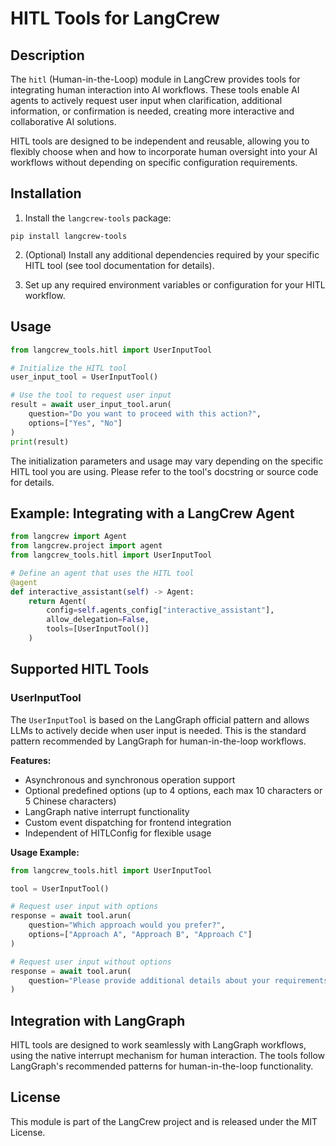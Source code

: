 # HITL Tools for LangCrew

## Description

The `hitl` (Human-in-the-Loop) module in LangCrew provides tools for integrating human interaction into AI workflows. These tools enable AI agents to actively request user input when clarification, additional information, or confirmation is needed, creating more interactive and collaborative AI solutions.

HITL tools are designed to be independent and reusable, allowing you to flexibly choose when and how to incorporate human oversight into your AI workflows without depending on specific configuration requirements.

## Installation

1. Install the `langcrew-tools` package:

```shell
pip install langcrew-tools
```

2. (Optional) Install any additional dependencies required by your specific HITL tool (see tool documentation for details).

3. Set up any required environment variables or configuration for your HITL workflow.

## Usage

```python
from langcrew_tools.hitl import UserInputTool

# Initialize the HITL tool
user_input_tool = UserInputTool()

# Use the tool to request user input
result = await user_input_tool.arun(
    question="Do you want to proceed with this action?",
    options=["Yes", "No"]
)
print(result)
```

The initialization parameters and usage may vary depending on the specific HITL tool you are using. Please refer to the tool's docstring or source code for details.

## Example: Integrating with a LangCrew Agent

```python
from langcrew import Agent
from langcrew.project import agent
from langcrew_tools.hitl import UserInputTool

# Define an agent that uses the HITL tool
@agent
def interactive_assistant(self) -> Agent:
    return Agent(
        config=self.agents_config["interactive_assistant"],
        allow_delegation=False,
        tools=[UserInputTool()]
    )
```

## Supported HITL Tools

### UserInputTool

The `UserInputTool` is based on the LangGraph official pattern and allows LLMs to actively decide when user input is needed. This is the standard pattern recommended by LangGraph for human-in-the-loop workflows.

**Features:**
- Asynchronous and synchronous operation support
- Optional predefined options (up to 4 options, each max 10 characters or 5 Chinese characters)
- LangGraph native interrupt functionality
- Custom event dispatching for frontend integration
- Independent of HITLConfig for flexible usage

**Usage Example:**
```python
from langcrew_tools.hitl import UserInputTool

tool = UserInputTool()

# Request user input with options
response = await tool.arun(
    question="Which approach would you prefer?",
    options=["Approach A", "Approach B", "Approach C"]
)

# Request user input without options
response = await tool.arun(
    question="Please provide additional details about your requirements."
)
```

## Integration with LangGraph

HITL tools are designed to work seamlessly with LangGraph workflows, using the native interrupt mechanism for human interaction. The tools follow LangGraph's recommended patterns for human-in-the-loop functionality.

## License

This module is part of the LangCrew project and is released under the MIT License. 